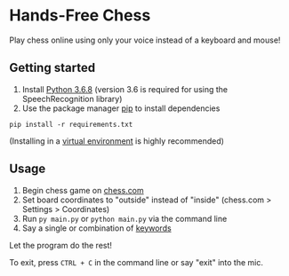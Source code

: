 # Hands-Free Chess
Play chess online using only your voice instead of a keyboard and mouse!

## Getting started
1. Install [Python 3.6.8](https://www.python.org/downloads/) (version 3.6 is required for using the SpeechRecognition library)
2. Use the package manager [pip](https://pip.pypa.io/en/stable/) to install dependencies

```pip install -r requirements.txt```

(Installing in a [virtual environment](https://packaging.python.org/guides/installing-using-pip-and-virtual-environments/) is highly recommended)

## Usage
1. Begin chess game on [chess.com](https://www.chess.com)
2. Set board coordinates to "outside" instead of "inside" (chess.com > Settings > Coordinates)
3. Run ```py main.py``` or ```python main.py``` via the command line
4. Say a single or combination of [keywords](res/keywords.txt)

Let the program do the rest!

To exit, press ```CTRL + C``` in the command line or say "exit" into the mic.
